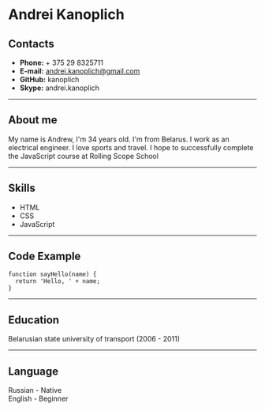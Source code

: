 # **Andrei Kanoplich**
## **Contacts**
* **Phone:** + 375 29 8325711
* **E-mail:** andrei.kanoplich@gmail.com
* **GitHub:** kanoplich
* **Skype:** andrei.kanoplich
***
## **About me**
My name is Andrew, I'm 34 years old. I'm from Belarus. I work as an electrical engineer. I love sports and travel. I hope to successfully complete the JavaScript course at Rolling Scope School
***
## **Skills**
* HTML
* CSS
* JavaScript
***
## **Code Example**
```
function sayHello(name) {
  return 'Hello, ' + name;
}
```
***
## **Education**
Belarusian state university of transport (2006 - 2011)
***
## **Language**
Russian - Native  
English - Beginner